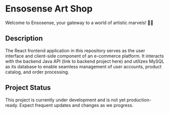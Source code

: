 # Ensosense Art Shop
Welcome to Ensosense, your gateway to a world of artistic marvels! 🎨✨




## Description
The React frontend application in this repository serves as the user interface and client-side component of an e-commerce platform. It interacts with the backend Java API (link to backend project here) and utilizes MySQL as its database to enable seamless management of user accounts, product catalog, and order processing.

## Project Status
This project is currently under development and is not yet production-ready. Expect frequent updates and changes as we progress.
